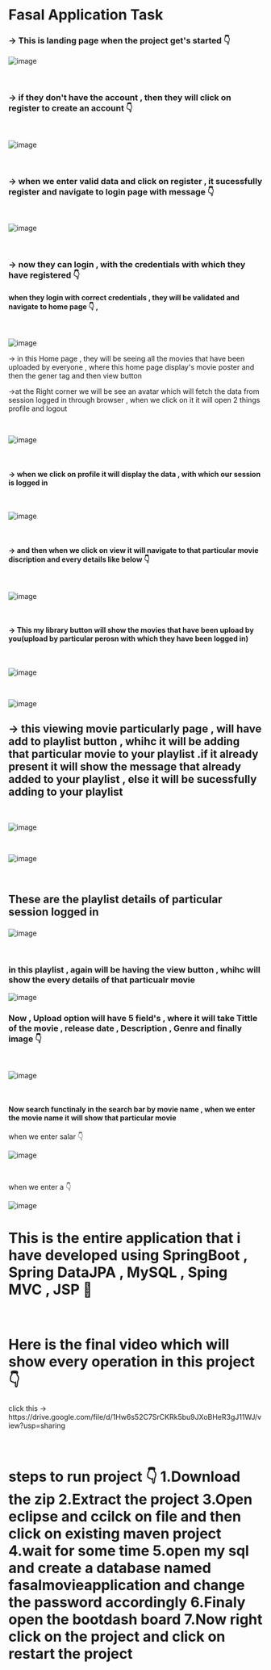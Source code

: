 <h1>Fasal Application Task</h1>
<h3>-> This is landing page when the project get's started 👇</h3>

![image](https://github.com/Pradeeptata0411/FasalTask/assets/109360049/f2b8155c-1c0a-4859-9cac-820524f6ec33)

<br>
<h3>-> if they don't have the account , then they will click on register to create an account 👇</h3>
<br>

![image](https://github.com/Pradeeptata0411/FasalTask/assets/109360049/2f12071d-1e7d-4208-aaf5-37616b54aa55)

<br>
<h3>-> when we enter valid data and click on register , it sucessfully register and navigate to login page with message 👇</h3>
<br>

![image](https://github.com/Pradeeptata0411/FasalTask/assets/109360049/5421dfce-1f4c-411b-9f5c-77e0471b3d64)

<br>
<h3>-> now they can login , with the credentials with which they have registered 👇</h3>
<h4>when they login with correct credentials , they will be validated and navigate to home page 👇 , </h4>
<br>

![image](https://github.com/Pradeeptata0411/FasalTask/assets/109360049/0e03840f-0ece-44c9-a256-14b2a1682bd8)
<p>-> in this Home page , they will be seeing all the movies that have been uploaded by everyone , where this home page display's movie poster and then the gener tag and then view button</p>
<p>->at the Right corner we will be see an avatar which will fetch the data from session logged in through browser , when we click on it it will open 2 things profile and logout</p>
<br>

![image](https://github.com/Pradeeptata0411/FasalTask/assets/109360049/0130c2c8-7cf8-41f9-85f6-e70a91884637)

<br>
<h4><p>-> when we click on profile it will display the data , with which our session is logged in</p></h4>
<br>

![image](https://github.com/Pradeeptata0411/FasalTask/assets/109360049/f8ba61ea-32cb-4eb4-9a4c-3fef2a1025df)

<br>
<h4><p>-> and then when we click on view it will navigate to that particular movie discription and every details like below 👇</p></h4>
<br>

![image](https://github.com/Pradeeptata0411/FasalTask/assets/109360049/3fc1cb9e-e70b-4ae6-8c58-e46a7d96abeb)

<br>
<h4><p>-> This my library button will show the movies that have been upload by you(upload by particular perosn with which they have been logged in) </p></h4>
<br>

![image](https://github.com/Pradeeptata0411/FasalTask/assets/109360049/0b5abcee-4cee-40a2-a43d-8ec9b94b3b3e)

<br>

![image](https://github.com/Pradeeptata0411/FasalTask/assets/109360049/33d89091-2bc4-474c-9a1e-9543f0d7fbc1)

<h2>-> this viewing movie particularly page , will have add to playlist button , whihc it will be adding that particular movie to your playlist .if it already present it will show the message that already added to your playlist , else it will be sucessfully adding to your playlist</h2>
<br>

![image](https://github.com/Pradeeptata0411/FasalTask/assets/109360049/f51a0c24-db39-4ac8-9510-3490f6ca8860)

<br>

![image](https://github.com/Pradeeptata0411/FasalTask/assets/109360049/14068523-81c9-46a1-97d6-840948c55970)

<br>

<h2><p>These are the playlist details of particular session logged in</p></h2>

![image](https://github.com/Pradeeptata0411/FasalTask/assets/109360049/2085b8f5-1562-4f21-8319-80545803ff49)

<br>

<h3>in this playlist , again will be having the view button , whihc will show the every details of that particualr movie</h3>

![image](https://github.com/Pradeeptata0411/FasalTask/assets/109360049/86010cd4-155c-44ad-9526-d2dcf27059c8)


<h3>Now , Upload option will have 5 field's , where it will take Tittle of the movie , release date , Description , Genre and finally image 👇</h3>
<br>

![image](https://github.com/Pradeeptata0411/FasalTask/assets/109360049/aedf65bb-56ad-4bc3-8ca2-e806234d20a5)

<br>
<h4>Now search functinaly in the search bar by movie name , when we enter the movie name it will show that particular movie</h4>

<p>when we enter salar 👇</p>

![image](https://github.com/Pradeeptata0411/FasalTask/assets/109360049/f778d944-dbb7-480e-a17c-0e2f2432a297)

<br>
<p>when we enter a 👇</p>

![image](https://github.com/Pradeeptata0411/FasalTask/assets/109360049/2b019cf9-8105-4a4e-a14b-e03abf47b017)

<h1>This is the entire application that i have developed using SpringBoot , Spring DataJPA , MySQL , Sping MVC , JSP 🤝</h1>
<br>
<h1>Here is the final video which will show every operation in this project 👇</h1>
click this -> https://drive.google.com/file/d/1Hw6s52C7SrCKRk5bu9JXoBHeR3gJ11WJ/view?usp=sharing

<br>
<br>
<br>

<h1>
steps to run project 👇
1.Download the zip 
2.Extract the project
3.Open eclipse and ccilck on file and then click on existing maven project 
4.wait for some time 
5.open my sql and create a database named fasalmovieapplication and change the password accordingly
6.Finaly open the bootdash board
7.Now right click on the project and click on restart the project
</h1>
